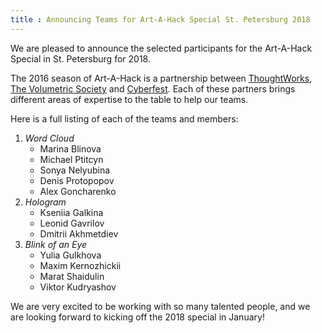 ```yaml
---
title : Announcing Teams for Art-A-Hack Special St. Petersburg 2018
---
```

We are pleased to announce the selected participants for the Art-A-Hack Special in St. Petersburg for 2018.

The 2016 season of Art-A-Hack is a partnership between <a href="https://www.thoughtworks.com/">ThoughtWorks</a>, <a href="http://www.meetup.com/volumetric/">The Volumetric Society</a> and <a href="http://cyland.org/lab/art-a-hack/">Cyberfest</a>. Each of these partners brings different areas of expertise to the table to help our teams.

<!--excerpt-ends-->

Here is a full listing of each of the teams and members:

<ol class="team-list">
  <li>
    <em>Word Cloud</em>
    <ul>
      <li>Marina  Blinova</li>
      <li>Michael Ptitcyn</li>
      <li>Sonya Nelyubina</li>
      <li>Denis Protopopov</li>
      <li>Alex Goncharenko</li>
    </ul>
  </li>
  <li>
    <em>Hologram</em>
    <ul>
      <li>Kseniia Galkina</li>
      <li>Leonid Gavrilov</li>
      <li>Dmitrii Akhmetdiev</li>
    </ul>
  </li>
  <li>
    <em>Blink of an Eye</em>
    <ul>
      <li>Yulia Gulkhova</li>
      <li>Maxim Kernozhickii</li>
      <li>Marat Shaidulin</li>
      <li>Viktor  Kudryashov</li>
    </ul>
  </li>
</ol>

We are very excited to be working with so many talented people, and we are looking forward to kicking off the 2018 special in January!
